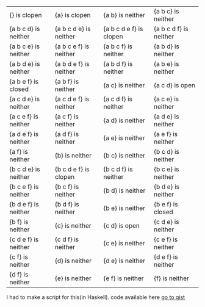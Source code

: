 |  |  |  |  |
| --- | --- | --- | --- |
| {} is clopen | {a} is clopen | {a b} is neither | {a b c} is neither |
| {a b c d} is neither | {a b c d e} is neither | {a b c d e f} is clopen | {a b c d f} is neither |
| {a b c e} is neither | {a b c e f} is neither | {a b c f} is neither | {a b d} is neither |
| {a b d e} is neither | {a b d e f} is neither | {a b d f} is neither | {a b e} is neither |
| {a b e f} is closed | {a b f} is neither | {a c} is neither | {a c d} is open |
| {a c d e} is neither | {a c d e f} is neither | {a c d f} is neither | {a c e} is neither |
| {a c e f} is neither | {a c f} is neither | {a d} is neither | {a d e} is neither |
| {a d e f} is neither | {a d f} is neither | {a e} is neither | {a e f} is neither |
| {a f} is neither | {b} is neither | {b c} is neither | {b c d} is neither |
| {b c d e} is neither | {b c d e f} is clopen | {b c d f} is neither | {b c e} is neither |
| {b c e f} is neither | {b c f} is neither | {b d} is neither | {b d e} is neither |
| {b d e f} is neither | {b d f} is neither | {b e} is neither | {b e f} is closed |
| {b f} is neither | {c} is neither | {c d} is open | {c d e} is neither |
| {c d e f} is neither | {c d f} is neither | {c e} is neither | {c e f} is neither |
| {c f} is neither | {d} is neither | {d e} is neither | {d e f} is neither |
| {d f} is neither | {e} is neither | {e f} is neither | {f} is neither |

I had to make a script for this(in Haskell). code available here [go to gist](https://gist.github.com/ingun37/db4a0c8dc98aa32b6c5a364a446f91d6)